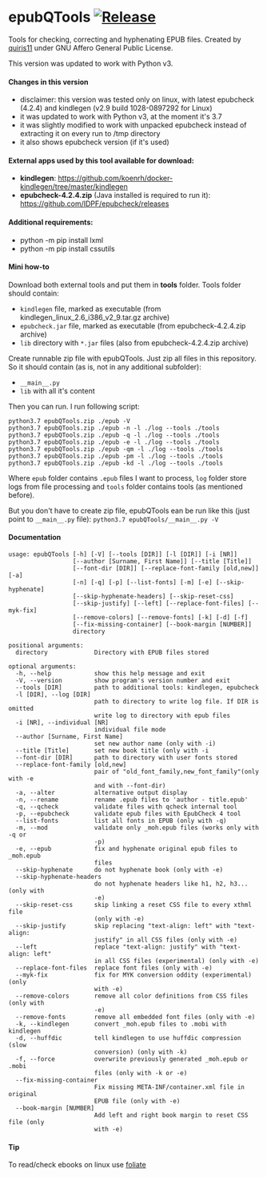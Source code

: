 epubQTools [![Release](https://img.shields.io/github/release/johnykvsky/epubqtools.svg)](https://github.com/johnykvsky/epubqtools/releases/latest)
==========

Tools for checking, correcting and hyphenating EPUB files. Created by [quiris11][link-author] under GNU Affero General Public License. 

This version was updated to work with Python v3.

#### Changes in this version

 - disclaimer: this version was tested only on linux, with latest epubcheck (4.2.4) and kindlegen (v2.9 build 1028-0897292 for Linux)
 - it was updated to work with Python v3, at the moment it's 3.7
 - it was slightly modified to work with unpacked epubcheck instead of extracting it on every run to /tmp directory
 - it also shows epubcheck version (if it's used)

#### External apps used by this tool available for download:

* **kindlegen**: https://github.com/koenrh/docker-kindlegen/tree/master/kindlegen
* **epubcheck-4.2.4.zip** (Java installed is required to run it): https://github.com/IDPF/epubcheck/releases

#### Additional requirements:
* python -m pip install lxml
* python -m pip install cssutils

#### Mini how-to

 Download both external tools and put them in **tools** folder. Tools folder should contain:

 - `kindlegen` file, marked as executable (from kindlegen_linux_2.6_i386_v2_9.tar.gz archive)
 - `epubcheck.jar` file, marked as executable (from epubcheck-4.2.4.zip archive)
 - `lib` directory with `*.jar` files (also from epubcheck-4.2.4.zip archive)

 Create runnable zip file with epubQTools. Just zip all files in this repository. So it should contain (as is, not in any additional subfolder):
 - `__main__.py`
 - `lib` with all it's content

 Then you can run. I run following script:

 ```
python3.7 epubQTools.zip ./epub -V
python3.7 epubQTools.zip ./epub -n -l ./log --tools ./tools
python3.7 epubQTools.zip ./epub -q -l ./log --tools ./tools
python3.7 epubQTools.zip ./epub -e -l ./log --tools ./tools
python3.7 epubQTools.zip ./epub -qm -l ./log --tools ./tools
python3.7 epubQTools.zip ./epub -pm -l ./log --tools ./tools
python3.7 epubQTools.zip ./epub -kd -l ./log --tools ./tools
 ```

Where `epub` folder contains `.epub` files I want to process, `log` folder store logs from file processing and `tools` folder contains tools (as mentioned before).

But you don't have to create zip file, epubQTools ean be run like this (just point to `__main__.py` file): `python3.7 epubQTools/__main__.py -V`

#### Documentation

```
usage: epubQTools [-h] [-V] [--tools [DIR]] [-l [DIR]] [-i [NR]]
                  [--author [Surname, First Name]] [--title [Title]]
                  [--font-dir [DIR]] [--replace-font-family [old,new]] [-a]
                  [-n] [-q] [-p] [--list-fonts] [-m] [-e] [--skip-hyphenate]
                  [--skip-hyphenate-headers] [--skip-reset-css]
                  [--skip-justify] [--left] [--replace-font-files] [--myk-fix]
                  [--remove-colors] [--remove-fonts] [-k] [-d] [-f]
                  [--fix-missing-container] [--book-margin [NUMBER]]
                  directory

positional arguments:
  directory             Directory with EPUB files stored

optional arguments:
  -h, --help            show this help message and exit
  -V, --version         show program's version number and exit
  --tools [DIR]         path to additional tools: kindlegen, epubcheck
  -l [DIR], --log [DIR]
                        path to directory to write log file. If DIR is omitted
                        write log to directory with epub files
  -i [NR], --individual [NR]
                        individual file mode
  --author [Surname, First Name]
                        set new author name (only with -i)
  --title [Title]       set new book title (only with -i
  --font-dir [DIR]      path to directory with user fonts stored
  --replace-font-family [old,new]
                        pair of "old_font_family,new_font_family"(only with -e
                        and with --font-dir)
  -a, --alter           alternative output display
  -n, --rename          rename .epub files to 'author - title.epub'
  -q, --qcheck          validate files with qcheck internal tool
  -p, --epubcheck       validate epub files with EpubCheck 4 tool
  --list-fonts          list all fonts in EPUB (only with -q)
  -m, --mod             validate only _moh.epub files (works only with -q or
                        -p)
  -e, --epub            fix and hyphenate original epub files to _moh.epub
                        files
  --skip-hyphenate      do not hyphenate book (only with -e)
  --skip-hyphenate-headers
                        do not hyphenate headers like h1, h2, h3...(only with
                        -e)
  --skip-reset-css      skip linking a reset CSS file to every xthml file
                        (only with -e)
  --skip-justify        skip replacing "text-align: left" with "text-align:
                        justify" in all CSS files (only with -e)
  --left                replace "text-align: justify" with "text-align: left"
                        in all CSS files (experimental) (only with -e)
  --replace-font-files  replace font files (only with -e)
  --myk-fix             fix for MYK conversion oddity (experimental) (only
                        with -e)
  --remove-colors       remove all color definitions from CSS files (only with
                        -e)
  --remove-fonts        remove all embedded font files (only with -e)
  -k, --kindlegen       convert _moh.epub files to .mobi with kindlegen
  -d, --huffdic         tell kindlegen to use huffdic compression (slow
                        conversion) (only with -k)
  -f, --force           overwrite previously generated _moh.epub or .mobi
                        files (only with -k or -e)
  --fix-missing-container
                        Fix missing META-INF/container.xml file in original
                        EPUB file (only with -e)
  --book-margin [NUMBER]
                        Add left and right book margin to reset CSS file (only
                        with -e)
```

#### Tip

To read/check ebooks on linux use [foliate][link-foliate]

[link-author]: https://github.com/quiris11/epubQTools
[link-foliate]: https://johnfactotum.github.io/foliate/